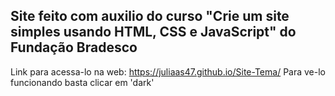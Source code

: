 ## Site feito com auxilio do curso "Crie um site simples usando HTML, CSS e JavaScript" do Fundação Bradesco
Link para acessa-lo na web: https://juliaas47.github.io/Site-Tema/
Para ve-lo funcionando basta clicar em 'dark'
